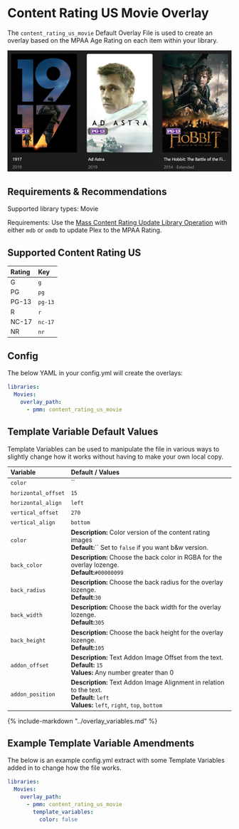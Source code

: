 # Content Rating US Movie Overlay

The `content_rating_us_movie` Default Overlay File is used to create an overlay based on the MPAA Age Rating on each item within your library.

![](images/content_rating_us_movie.png)

## Requirements & Recommendations

Supported library types: Movie

Requirements: Use the [Mass Content Rating Update Library Operation](../../config/operations.md#mass-content-rating-update) with either `mdb` or `omdb` to update Plex to the MPAA Rating.

## Supported Content Rating US

| Rating | Key     |
|:-------|:--------|
| G      | `g`     |
| PG     | `pg`    |
| PG-13  | `pg-13` |
| R      | `r`     |
| NC-17  | `nc-17` |
| NR     | `nr`    |

## Config

The below YAML in your config.yml will create the overlays:

```yaml
libraries:
  Movies:
    overlay_path:
      - pmm: content_rating_us_movie
```

## Template Variable Default Values

Template Variables can be used to manipulate the file in various ways to slightly change how it works without having to make your own local copy.

| Variable            | Default / Values                                                                                                                            |
|:--------------------|:--------------------------------------------------------------------------------------------------------------------------------------------|
| `color`             | ``                                                                                                                                          |
| `horizontal_offset` | `15`                                                                                                                                        |
| `horizontal_align`  | `left`                                                                                                                                      |
| `vertical_offset`   | `270`                                                                                                                                       |
| `vertical_align`    | `bottom`                                                                                                                                    |
| `color`             | **Description:** Color version of the content rating images<br>**Default:**`` Set to `false` if you want b&w version.                       |
| `back_color`        | **Description:** Choose the back color in RGBA for the overlay lozenge.<br>**Default:**`#00000099`                                          |
| `back_radius`       | **Description:** Choose the back radius for the overlay lozenge.<br>**Default:**`30`                                                        |
| `back_width`        | **Description:** Choose the back width for the overlay lozenge.<br>**Default:**`305`                                                        |
| `back_height`       | **Description:** Choose the back height for the overlay lozenge.<br>**Default:**`105`                                                       |
| `addon_offset`      | **Description:** Text Addon Image Offset from the text.<br>**Default:** `15`<br>**Values:** Any number greater than 0                       |
| `addon_position`    | **Description:** Text Addon Image Alignment in relation to the text.<br>**Default:** `left`<br>**Values:** `left`, `right`, `top`, `bottom` |

{%
   include-markdown "../overlay_variables.md"
%}

## Example Template Variable Amendments

The below is an example config.yml extract with some Template Variables added in to change how the file works.

```yaml
libraries:
  Movies:
    overlay_path:
      - pmm: content_rating_us_movie
        template_variables:
          color: false
```
